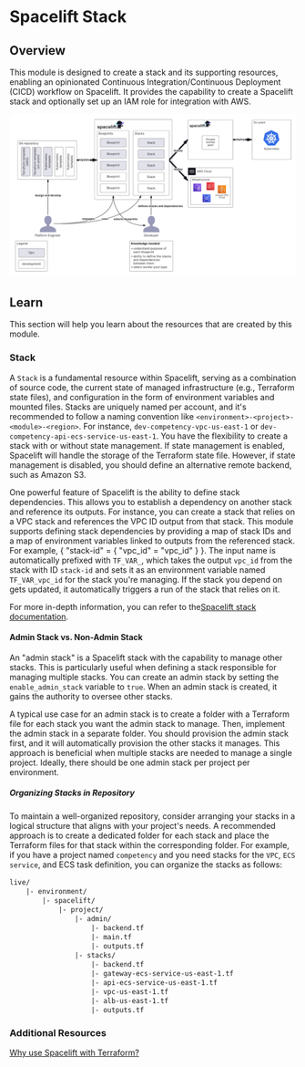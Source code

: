 # Spacelift Stack

## Overview

This module is designed to create a stack and its supporting resources, enabling an opinionated Continuous Integration/Continuous Deployment (CICD) workflow on Spacelift. It provides the capability to create a Spacelift stack and optionally set up an IAM role for integration with AWS.

![Spacelift Diagram](../../_docs/tf-spacelift-stack.png)

## Learn

This section will help you learn about the resources that are created by this module.

### Stack

A `Stack` is a fundamental resource within Spacelift, serving as a combination of source code, the current state of managed infrastructure (e.g., Terraform state files), and configuration in the form of environment variables and mounted files. Stacks are uniquely named per account, and it's recommended to follow a naming convention like `<environment>-<project>-<module>-<region>`. For instance, `dev-competency-vpc-us-east-1` or `dev-competency-api-ecs-service-us-east-1`. You have the flexibility to create a stack with or without state management. If state management is enabled, Spacelift will handle the storage of the Terraform state file. However, if state management is disabled, you should define an alternative remote backend, such as Amazon S3.

One powerful feature of Spacelift is the ability to define stack dependencies. This allows you to establish a dependency on another stack and reference its outputs. For instance, you can create a stack that relies on a VPC stack and references the VPC ID output from that stack. This module supports defining stack dependencies by providing a map of stack IDs and a map of environment variables linked to outputs from the referenced stack. For example, { "stack-id" = { "vpc_id" = "vpc_id" } }. The input name is automatically prefixed with `TF_VAR_`, which takes the output `vpc_id` from the stack with ID `stack-id` and sets it as an environment variable named `TF_VAR_vpc_id` for the stack you're managing. If the stack you depend on gets updated, it automatically triggers a run of the stack that relies on it.

For more in-depth information, you can refer to the[Spacelift stack documentation](https://docs.spacelift.io/concepts/stack/).

#### Admin Stack vs. Non-Admin Stack

An "admin stack" is a Spacelift stack with the capability to manage other stacks. This is particularly useful when defining a stack responsible for managing multiple stacks. You can create an admin stack by setting the `enable_admin_stack` variable to `true`. When an admin stack is created, it gains the authority to oversee other stacks.

A typical use case for an admin stack is to create a folder with a Terraform file for each stack you want the admin stack to manage. Then, implement the admin stack in a separate folder. You should provision the admin stack first, and it will automatically provision the other stacks it manages. This approach is beneficial when multiple stacks are needed to manage a single project. Ideally, there should be one admin stack per project per environment.

##### Organizing Stacks in Repository

To maintain a well-organized repository, consider arranging your stacks in a logical structure that aligns with your project's needs. A recommended approach is to create a dedicated folder for each stack and place the Terraform files for that stack within the corresponding folder. For example, if you have a project named `competency` and you need stacks for the `VPC`, `ECS service`, and ECS task definition, you can organize the stacks as follows:

```console
live/
	|- environment/
		|- spacelift/
			|- project/
				|- admin/
					|- backend.tf
					|- main.tf
					|- outputs.tf
				|- stacks/
					|- backend.tf
					|- gateway-ecs-service-us-east-1.tf
					|- api-ecs-service-us-east-1.tf
					|- vpc-us-east-1.tf
					|- alb-us-east-1.tf
					|- outputs.tf
```

### Additional Resources

[Why use Spacelift with Terraform?](https://docs.spacelift.io/vendors/terraform/)
